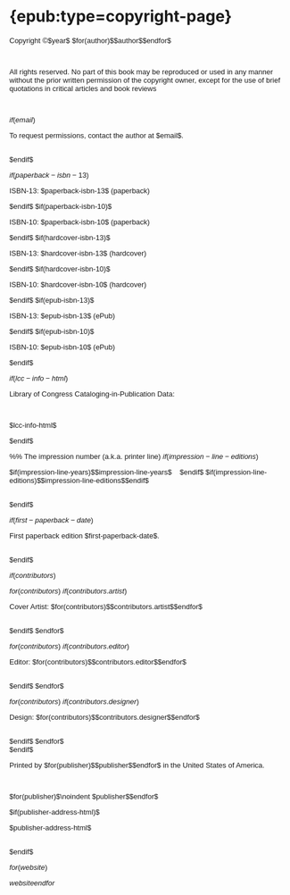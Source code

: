 # {epub:type=copyright-page}

<div style="font-size: small; font-family: sans-serif;">

<p style="text-indent: 0;">Copyright &copy;$year$ $for(author)$$author$$endfor$</p><br />
<p style="text-indent: 0;">All rights reserved. No part of this book may be reproduced or used in any manner without the prior written permission of the copyright owner, except for the use of brief quotations in critical articles and book reviews</p><br />

$if(email)$
<p style="text-indent: 0;">To request permissions, contact the author at $email$.</p><br />
$endif$

$if(paperback-isbn-13)$
<p style="text-indent: 0;">ISBN-13: $paperback-isbn-13$ (paperback)</p>
$endif$
$if(paperback-isbn-10)$
<p style="text-indent: 0;">ISBN-10: $paperback-isbn-10$ (paperback)</p>
$endif$
$if(hardcover-isbn-13)$
<p style="text-indent: 0;">ISBN-13: $hardcover-isbn-13$ (hardcover)</p>
$endif$
$if(hardcover-isbn-10)$
<p style="text-indent: 0;">ISBN-10: $hardcover-isbn-10$ (hardcover)</p>
$endif$
$if(epub-isbn-13)$
<p  style="text-indent: 0;">ISBN-13: $epub-isbn-13$ (ePub)</p>
$endif$
$if(epub-isbn-10)$
<p  style="text-indent: 0;">ISBN-10: $epub-isbn-10$ (ePub)</p>
$endif$

<br />

$if(lcc-info-html)$
<p style="text-indent: 0;">Library of Congress Cataloging-in-Publication Data:</p><br />
<p>$lcc-info-html$</p>
$endif$


%% The impression number (a.k.a. printer line)
$if(impression-line-editions)$
<p style="text-indent: 0;">
$if(impression-line-years)$$impression-line-years$&nbsp;&nbsp;&nbsp;&nbsp;$endif$
$if(impression-line-editions)$$impression-line-editions$$endif$
</p>
<br />
$endif$

$if(first-paperback-date)$
<p style="text-indent: 0;">First paperback edition $first-paperback-date$.</p><br />
$endif$

$if(contributors)$

$for(contributors)$
$if(contributors.artist)$
<p style="text-indent: 0;">Cover Artist: $for(contributors)$$contributors.artist$$endfor$</p><br />
$endif$
$endfor$

$for(contributors)$
$if(contributors.editor)$
<p style="text-indent: 0;">Editor: $for(contributors)$$contributors.editor$$endfor$</p><br />
$endif$
$endfor$

$for(contributors)$
$if(contributors.designer)$
<p style="text-indent: 0;">Design: $for(contributors)$$contributors.designer$$endfor$</p><br />
$endif$
$endfor$

<br />
$endif$

<p style="text-indent: 0;">Printed by $for(publisher)$$publisher$$endfor$ in the United States of America.</p><br />

<p style="text-indent: 0;">$for(publisher)$\noindent $publisher$$endfor$</p>
$if(publisher-address-html)$
<p style="text-indent: 0;">$publisher-address-html$</p><br />
$endif$

$for(website)$<p style="text-indent: 0;">$website$$endfor$</p>

</div>